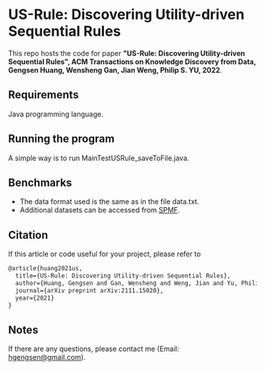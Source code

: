# US-Rule: Discovering Utility-driven Sequential Rules
This repo hosts the code for paper **"US-Rule: Discovering Utility-driven Sequential Rules", ACM Transactions on Knowledge Discovery from Data, Gengsen Huang, Wensheng Gan, Jian Weng, Philip S. YU, 2022**.


## Requirements
Java programming language.

## Running the program
A simple way is to run MainTestUSRule_saveToFile.java.

## Benchmarks
- The data format used is the same as in the file data.txt.
- Additional datasets can be accessed from [SPMF](http://www.philippe-fournier-viger.com/spmf/index.php?link=datasets.php).

## Citation
If this article or code useful for your project, please refer to
```xml
@article{huang2021us,
  title={US-Rule: Discovering Utility-driven Sequential Rules},
  author={Huang, Gengsen and Gan, Wensheng and Weng, Jian and Yu, Philip S},
  journal={arXiv preprint arXiv:2111.15020},
  year={2021}
}
```


## Notes
If there are any questions, please contact me (Email: hgengsen@gmail.com).
